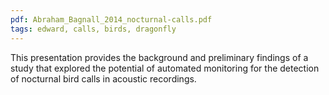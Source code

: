```yaml
---
pdf: Abraham_Bagnall_2014_nocturnal-calls.pdf
tags: edward, calls, birds, dragonfly
---
```

This presentation provides the background and preliminary findings of a study that explored the potential of automated monitoring for the detection of nocturnal bird calls in acoustic recordings.  
